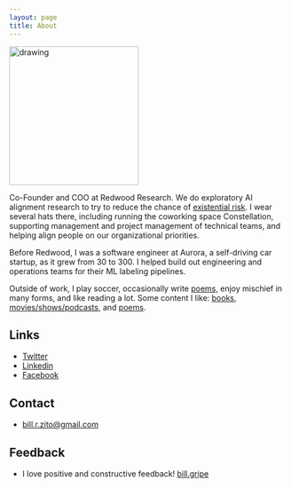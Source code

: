 ```yaml
---
layout: page
title: About
---
```


<img src="https://github.com/BillZito/billzito.github.io/blob/master/assets/bill_goto_headshot.jpg?raw=true" alt="drawing" width="233" height="250"/>

Co-Founder and COO at Redwood Research. We do exploratory AI alignment research to try to reduce the chance of [existential risk](https://en.wikipedia.org/wiki/Global_catastrophic_risk). I wear several hats there, including running the coworking space Constellation, supporting management and project management of technical teams, and helping align people on our organizational priorities.

Before Redwood, I was a software engineer at Aurora, a self-driving car startup, as it grew from 30 to 300. I helped build out engineering and operations teams for their ML labeling pipelines.

Outside of work, I play soccer, occasionally write [poems](https://drive.google.com/drive/u/1/folders/1g5lRuVwO-L4RgQp0yHDHV6qtOnWH6sLN), enjoy mischief in many forms, and like reading a lot. Some content I like: [ books](https://www.goodreads.com/review/list/107138592-bill-zito?shelf=five-stars&view=table), [movies/shows/podcasts](https://twitter.com/billzito1/status/1519903268863832067), and 	[poems](https://drive.google.com/drive/u/1/folders/1OmXlI-vnVMzEVq2plDkbz6YRgGyy8lnq).


## Links
* [Twitter](https://twitter.com/billzito1/)
* [Linkedin](https://www.linkedin.com/in/billzito/)
* [Facebook](https://www.facebook.com/billzito8/)


## Contact
* bill.r.zito@gmail.com

## Feedback
* I love positive and constructive feedback! [bill.gripe](https://www.admonymous.co/billzito)

